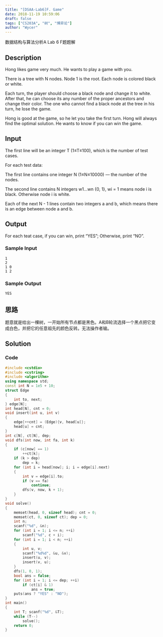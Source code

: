 ```yaml
---
title: "[DSAA-Lab6]F. Game"
date: 2018-11-19 10:59:06
draft: false
tags: ["CS203A", "树", "博弈论"]
author: "Wycer"
---
```


数据结构与算法分析A Lab 6 F题题解

<!-- more -->

## Description
Hong likes game very much. He wants to play a game with you.

There is a tree with N nodes. Node 1 is the root. Each node is colored black or white.

Each turn, the player should choose a black node and change it to white. After that, he can choose its any number of the proper ancestors and change their color. The one who cannot find a black node at the tree in his turn, he lose the game.

Hong is good at the game, so he let you take the first turn. Hong will always find the optimal solution. He wants to know if you can win the game.

## Input
The first line will be an integer T (1≤T≤100), which is the number of test cases.

For each test data:

The first line contains one integer N (1≤N≤10000) — the number of the nodes.

The second line contains N integers w1…wn {0, 1}, wi = 1 means node i is black. Otherwise node i is white.

Each of the next N - 1 lines contain two integers a and b, which means there is an edge between node a and b.

## Output
For each teat case, if you can win, print “YES”; Otherwise, print “NO”.

### Sample Input
```
1
2
1 0
1 2
```
### Sample Output
```
YES
```

## 思路

题意就是给出一棵树，一开始所有节点都是黑色。A和B轮流选择一个黑点把它变成白色，并把它的任意祖先的颜色反转。无法操作者输。

## Solution

### Code

``` cpp
#include <cstdio>
#include <cstring>
#include <algorithm>
using namespace std;
const int N = 1e5 + 10;
struct Edge
{
    int to, next;
} edge[N];
int head[N], cnt = 0;
void insert(int u, int v)
{
    edge[++cnt] = (Edge){v, head[u]};
    head[u] = cnt;
}
int c[N], ct[N], dep;
void dfs(int now, int fa, int k)
{
    if (c[now] == 1)
        ++ct[k];
    if (k > dep)
        dep = k;
    for (int i = head[now]; i; i = edge[i].next)
    {
        int v = edge[i].to;
        if (v == fa)
            continue;
        dfs(v, now, k + 1);
    }
}
void solve()
{
    memset(head, 0, sizeof head); cnt = 0;
    memset(ct, 0, sizeof ct); dep = 0;
    int n; 
    scanf("%d", &n);
    for (int i = 1; i <= n; ++i)
        scanf("%d", c + i);
    for (int i = 1; i < n; ++i)
    {
        int u, v;
        scanf("%d%d", &u, &v);
        insert(u, v);
        insert(v, u);
    }
    dfs(1, 0, 1);
    bool ans = false;
    for (int i = 1; i <= dep; ++i)
        if (ct[i] & 1)
            ans = true;
    puts(ans ? "YES" : "NO");
}
int main()
{
    int T; scanf("%d", &T);
    while (T--)
        solve();
    return 0;
}
```